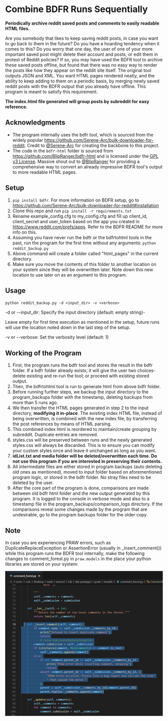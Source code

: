 # Combine BDFR Runs Sequentially

**Periodically archive reddit saved posts and comments to easily readable HTML files.**  

Are you somebody that likes to keep saving reddit posts, in case you want to go back 
to them in the future? Do you have a hoarding tendency when it 
comes to this? Do you worry that one day, the user of one of your more important saved 
post might delete their account and posts, or edit them in protest of Reddit policies?
If so, 
you may have used the BDFR tool to archive these saved posts offline, but found that 
there was no easy way to render the posts like how they appear on the reddit site 
itself. The original tool outputs JSON and XML. You want HTML pages rendered neatly, 
and the ability to keep adding to them on a periodic basis, by merging newly saved 
reddit posts with the BDFR output that you already have offline. This program is meant 
to satisfy this requirement.  

**The index.html file generated will group posts by subreddit for easy reference.**

## Acknowledgments

* The program internally uses the bdfr tool, which is sourced from the widely popular 
https://github.com/Serene-Arc/bulk-downloader-for-reddit. Credit to 
[@Serene-Arc](https://github.com/Serene-Arc) for creating the backbone to this project. 
* The code in the `bdfr-html` folder is sourced from 
https://github.com/BlipRanger/bdfr-html and is licensed under the 
[GPL v3 License](bdfr-html/LICENSE). Massive shout out to [@BlipRanger](https://www.github.com/BlipRanger)
for providing a comprehensive way to convert an already impressive BDFR tool's output 
  to more readable HTML pages.

## Setup

1. `pip install bdfr`. For more information on BDFR setup, go to https://github.com/Serene-Arc/bulk-downloader-for-reddit#installation
2. Clone this repo and run `pip install -r requirements.txt`
3. Rename example_config.cfg to my_config.cfg and fill up client_id, client_secret and 
   user_token based on the app you created in https://www.reddit.com/prefs/apps. Refer 
   to the BDFR README for more info on this.
4. Assuming you have never run the bdfr or the bdfrtohtml tools in the past, run the 
   program for the first time without any arguments:
   `python reddit_backup.py`
5. Above command will create a folder called "html_pages" in the current directory.
6. Make sure you move the contents of this folder to another location on your system 
   since they will be overwritten later. Note down this new location to use later on 
   as an argument to this program.

## Usage

`python reddit_backup.py -d <input_dir> -v <verbose>`

-d or --input_dir: Specify the input directory (default: empty string)-   

Leave empty for first time execution as mentioned in the setup, future runs will use the 
location noted down in the last step of the setup.

-v or --verbose: Set the verbosity level (default: 1)

## Working of the Program
1. First, the program runs the bdfr tool and stores the result in the bdfr folder. If 
   a bdfr folder already exists, it will give the user two choices- delete existing 
   and re-run the tool; or proceed with existing stored output.
2. Then, the bdfrtohtml tool is run to generate html from above bdfr folder.
3. Before running further steps, we backup the input directory to the program_backups 
   folder with the timestamp, deleting backups from more than 5 runs ago. 
4. We then transfer the HTML pages generated in step 2 to the input directory, 
   **modifying it in-place**. The existing index HTML file, instead of being 
   overwritten, is combined with the new index file, by transferring the post 
   references by means of HTML parsing. 
5. This combined index html is reordered to maintain/create grouping by subreddit. 
   Duplicate entries are removed. 
6. styles.css will be preserved between runs and the newly generated styles.css will 
   always be discarded. This is to ensure you can modify your custom styles once and 
   leave it unchanged as long as you want.
7. **idList.txt and media folder will be deleted/overwritten each time. Do not use this 
   program if you are interested in preserving their contents.**
8. All intermediate files are either stored in program backups (auto deleting old ones 
   as mentioned), moved to input folder based on aforementioned program logic, or 
   stored in the bdfr folder. No stray files need to be deleted by the user.
9. After the core part of the program is done, comparisons are made between old bdfr 
   html folder and the new output generated by this program. It is logged to the 
   console in verbose mode and also to a timestamp file in the 
   program_backups/comparison_logs directory. If the comparisons reveal some changes 
   made by the program that are undesirable, go to the program backups folder for the 
   older copy.


## Note

In case you are experiencing PRAW errors, such as DuplicateReplaceException or 
AssertionError (usually in _insert_comment()) while this program runs the BDFR tool 
internally, make the following changes to comment_forest.py in `praw.models` in the 
place your python libraries are stored on your system:

![img.png](bdfr_praw_errors_fix.png)